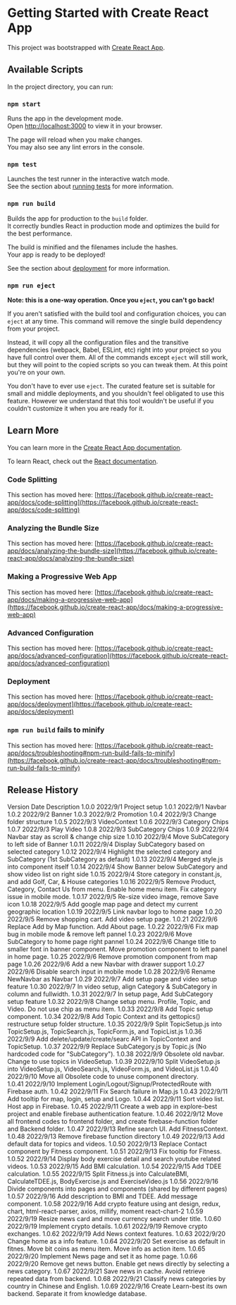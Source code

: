 # Getting Started with Create React App

This project was bootstrapped with [Create React App](https://github.com/facebook/create-react-app).

## Available Scripts

In the project directory, you can run:

### `npm start`

Runs the app in the development mode.\
Open [http://localhost:3000](http://localhost:3000) to view it in your browser.

The page will reload when you make changes.\
You may also see any lint errors in the console.

### `npm test`

Launches the test runner in the interactive watch mode.\
See the section about [running tests](https://facebook.github.io/create-react-app/docs/running-tests) for more information.

### `npm run build`

Builds the app for production to the `build` folder.\
It correctly bundles React in production mode and optimizes the build for the best performance.

The build is minified and the filenames include the hashes.\
Your app is ready to be deployed!

See the section about [deployment](https://facebook.github.io/create-react-app/docs/deployment) for more information.

### `npm run eject`

**Note: this is a one-way operation. Once you `eject`, you can't go back!**

If you aren't satisfied with the build tool and configuration choices, you can `eject` at any time. This command will remove the single build dependency from your project.

Instead, it will copy all the configuration files and the transitive dependencies (webpack, Babel, ESLint, etc) right into your project so you have full control over them. All of the commands except `eject` will still work, but they will point to the copied scripts so you can tweak them. At this point you're on your own.

You don't have to ever use `eject`. The curated feature set is suitable for small and middle deployments, and you shouldn't feel obligated to use this feature. However we understand that this tool wouldn't be useful if you couldn't customize it when you are ready for it.

## Learn More

You can learn more in the [Create React App documentation](https://facebook.github.io/create-react-app/docs/getting-started).

To learn React, check out the [React documentation](https://reactjs.org/).

### Code Splitting

This section has moved here: [https://facebook.github.io/create-react-app/docs/code-splitting](https://facebook.github.io/create-react-app/docs/code-splitting)

### Analyzing the Bundle Size

This section has moved here: [https://facebook.github.io/create-react-app/docs/analyzing-the-bundle-size](https://facebook.github.io/create-react-app/docs/analyzing-the-bundle-size)

### Making a Progressive Web App

This section has moved here: [https://facebook.github.io/create-react-app/docs/making-a-progressive-web-app](https://facebook.github.io/create-react-app/docs/making-a-progressive-web-app)

### Advanced Configuration

This section has moved here: [https://facebook.github.io/create-react-app/docs/advanced-configuration](https://facebook.github.io/create-react-app/docs/advanced-configuration)

### Deployment

This section has moved here: [https://facebook.github.io/create-react-app/docs/deployment](https://facebook.github.io/create-react-app/docs/deployment)

### `npm run build` fails to minify

This section has moved here: [https://facebook.github.io/create-react-app/docs/troubleshooting#npm-run-build-fails-to-minify](https://facebook.github.io/create-react-app/docs/troubleshooting#npm-run-build-fails-to-minify)


Release History
----------------------------------------------------------------------------------------------------------------------------
Version Date        Description
1.0.0   2022/9/1    Project setup
1.0.1   2022/9/1    Navbar
1.0.2   2022/9/2    Banner
1.0.3   2022/9/2    Promotion
1.0.4   2022/9/3    Change folder structure
1.0.5   2022/9/3    VideoContext
1.0.6   2022/9/3    Category Chips
1.0.7   2022/9/3    Play Video
1.0.8   2022/9/3    SubCategory Chips
1.0.9   2022/9/4    Navbar stay as scroll & change chip size
1.0.10  2022/9/4    Move SubCategory to left side of Banner
1.0.11  2022/9/4    Display SubCategory based on selected category
1.0.12  2022/9/4    Highlight the selected category and SubCategory (1st SubCategory as default)
1.0.13  2022/9/4    Merged style.js into component itself
1.0.14  2022/9/4    Show Banner below SubCategory and show video list on right side
1.0.15  2022/9/4    Store category in constant.js, and add Golf, Car, & House categories
1.0.16  2022/9/5    Remove Product, Category, Contact Us from menu. Enable home menu item. Fix category issue in mobile mode.
1.0.17  2022/9/5    Re-size video image, remove Save icon
1.0.18  2022/9/5    Add google map page and detect my current geographic location
1.0.19  2022/9/5    Link navbar logo to home page
1.0.20  2022/9/5    Remove shopping cart. Add video setup page.
1.0.21  2022/9/6    Replace Add by Map function. Add About page.
1.0.22  2022/9/6    Fix map bug in mobile mode & remove left pannel
1.0.23  2022/9/6    Move SubCategory to home page right pannel
1.0.24  2022/9/6    Change title to smaller font in banner component. Move promotion component to left panel in home page.
1.0.25  2022/9/6    Remove promotion component from map page
1.0.26  2022/9/6    Add a new Navbar with drawer support
1.0.27  2022/9/6    Disable search input in mobile mode
1.0.28  2022/9/6    Rename NewNavbar as Navbar
1.0.29  2022/9/7    Add setup page and video setup feature
1.0.30  2022/9/7    In video setup, align Category & SubCategory in column and fullwidth. 
1.0.31  2022/9/7    In setup page, Add SubCategory setup feature
1.0.32  2022/9/8    Change setup menu. Profile, Topic, and Video. Do not use chip as menu item.
1.0.33  2022/9/8    Add Topic setup component.
1.0.34  2022/9/8    Add Topic Context and its gettopics() restructure setup folder structure.
1.0.35  2022/9/9    Split TopicSetup.js into TopicSetup.js, TopicSearch.js, TopicForm.js, and TopicList.js
1.0.36  2022/9/9    Add delete/update/create/searc API in TopicContext and TopicSetup.
1.0.37  2022/9/9    Replace SubCategory.js by Topic.js (No hardcoded code for "SubCategory").
1.0.38  2022/9/9    Obsolete old navbar. Change to use topics in VideoSetup.
1.0.39  2022/9/10   Split VideoSetup.js into VideoSetup.js, VideoSearch.js, VideoForm.js, and VideoList.js 
1.0.40  2022/9/10   Move all Obsolete code to unuse component directory.  
1.0.41  2022/9/10   Implement Login/Logout/Signup/ProtectedRoute with Firebase auth.
1.0.42  2022/9/11   Fix Search failure in Map.js
1.0.43  2022/9/11   Add tooltip for map, login, setup and Logo.
1.0.44  2022/9/11   Sort video list. Host app in Firebase. 
1.0.45  2022/9/11   Create a web app in explore-best project and enable firebase authentication feature.
1.0.46  2022/9/12   Move all frontend codes to frontend folder, and create firebase-function folder and Backend folder.
1.0.47  2022/9/13   Refine search UI. Add FitnessContext.
1.0.48  2022/9/13   Remove firebase function directory
1.0.49  2022/9/13   Add default data for topics and videos.
1.0.50  2022/9/13   Replace Contact component by Fitness component.
1.0.51  2022/9/13   Fix tooltip for Fitness.
1.0.52  2022/9/14   Display body exercise detail and search youtube related videos.
1.0.53  2022/9/15   Add BMI calculation.
1.0.54  2022/9/15   Add TDEE calculation.
1.0.55  2022/9/15   Split Fitness.js into CalculateBMI, CalculateTDEE.js, BodyExercise.js and ExerciseVideo.js
1.0.56  2022/9/16   Divide components into pages and components (shared by different pages)
1.0.57  2022/9/16   Add description to BMI and TDEE. Add message component.
1.0.58  2022/9/16   Add crypto feature using ant design, redux, chart, html-react-parser, axios, millify, moment react-chart-2
1.0.59  2022/9/19   Resize news card and move currency search under title.
1.0.60  2022/9/19   Implement crypto details.
1.0.61  2022/9/19   Remove crypto exchanges.
1.0.62  2022/9/19   Add News context features.
1.0.63  2022/9/20   Change home as a info feature.
1.0.64  2022/9/20   Set exercise as default in fitnes. Move bit coins as menu item. Move info as action item.
1.0.65  2022/9/20   Implement News page and set it as home page.
1.0.66  2022/9/20   Remove get news button. Enable get news directly by selecting a news category.
1.0.67  2022/9/21   Save news in cache. Avoid retrieve repeated data from backend.
1.0.68  2022/9/21   Classify news categories by country in Chinese and English.
1.0.69  2022/9/16   Create Learn-best its own backend. Separate it from knowledge database.